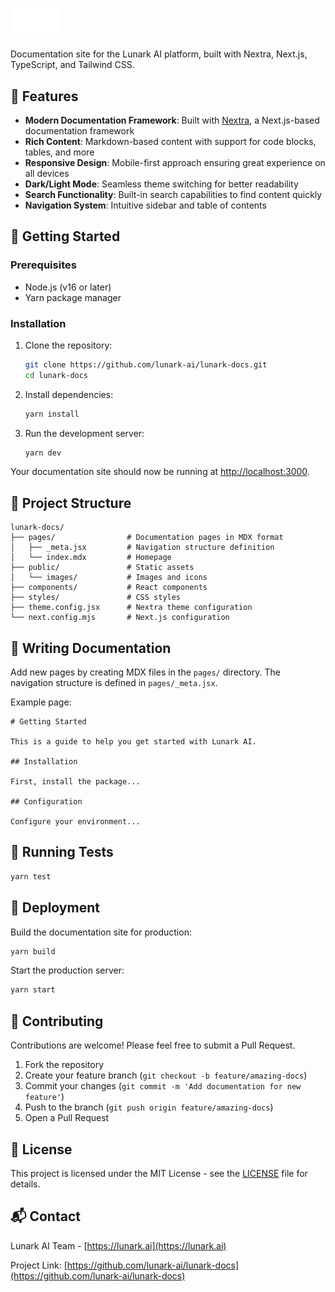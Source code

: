 <p align="left">
  <img src="./public/images/icons/icon-light.svg" alt="Lunark AI Logo" width="80" />
</p>

Documentation site for the Lunark AI platform, built with Nextra, Next.js, TypeScript, and Tailwind CSS.

## 🌟 Features

- **Modern Documentation Framework**: Built with [Nextra](https://nextra.site/), a Next.js-based documentation framework
- **Rich Content**: Markdown-based content with support for code blocks, tables, and more
- **Responsive Design**: Mobile-first approach ensuring great experience on all devices
- **Dark/Light Mode**: Seamless theme switching for better readability
- **Search Functionality**: Built-in search capabilities to find content quickly
- **Navigation System**: Intuitive sidebar and table of contents

## 🚀 Getting Started

### Prerequisites

- Node.js (v16 or later)
- Yarn package manager

### Installation

1. Clone the repository:
   ```bash
   git clone https://github.com/lunark-ai/lunark-docs.git
   cd lunark-docs
   ```

2. Install dependencies:
   ```bash
   yarn install
   ```

3. Run the development server:
   ```bash
   yarn dev
   ```

Your documentation site should now be running at [http://localhost:3000](http://localhost:3000).

## 📖 Project Structure

```
lunark-docs/
├── pages/                # Documentation pages in MDX format
│   ├── _meta.jsx         # Navigation structure definition
│   └── index.mdx         # Homepage
├── public/               # Static assets
│   └── images/           # Images and icons
├── components/           # React components
├── styles/               # CSS styles
├── theme.config.jsx      # Nextra theme configuration
└── next.config.mjs       # Next.js configuration
```

## 📝 Writing Documentation

Add new pages by creating MDX files in the `pages/` directory. The navigation structure is defined in `pages/_meta.jsx`.

Example page:

```mdx
# Getting Started

This is a guide to help you get started with Lunark AI.

## Installation

First, install the package...

## Configuration

Configure your environment...
```

## 🧪 Running Tests

```bash
yarn test
```

## 📱 Deployment

Build the documentation site for production:

```bash
yarn build
```

Start the production server:

```bash
yarn start
```

## 🤝 Contributing

Contributions are welcome! Please feel free to submit a Pull Request.

1. Fork the repository
2. Create your feature branch (`git checkout -b feature/amazing-docs`)
3. Commit your changes (`git commit -m 'Add documentation for new feature'`)
4. Push to the branch (`git push origin feature/amazing-docs`)
5. Open a Pull Request

## 📄 License

This project is licensed under the MIT License - see the [LICENSE](LICENSE) file for details.

## 📬 Contact

Lunark AI Team - [https://lunark.ai](https://lunark.ai)

Project Link: [https://github.com/lunark-ai/lunark-docs](https://github.com/lunark-ai/lunark-docs) 